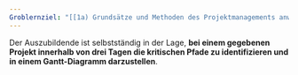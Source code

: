 ```yaml
---
Groblernziel: "[[1a) Grundsätze und Methoden des Projektmanagements anwenden]]"
---
```

Der Auszubildende ist selbstständig in der Lage, **bei einem gegebenen Projekt innerhalb von drei Tagen die kritischen Pfade zu identifizieren und in einem Gantt-Diagramm darzustellen**.